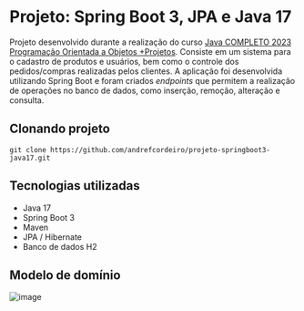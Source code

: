 # Projeto: Spring Boot 3, JPA e Java 17

Projeto desenvolvido durante a realização do curso [Java COMPLETO 2023 Programação Orientada a Objetos +Projetos](https://www.udemy.com/course/java-curso-completo/). Consiste em um sistema para o cadastro de produtos e usuários, bem como o controle dos pedidos/compras realizadas pelos clientes. A aplicação foi desenvolvida utilizando Spring Boot e foram criados _endpoints_ que permitem a realização de operações no banco de dados, como inserção, remoção, alteração e consulta.

## Clonando projeto
```
git clone https://github.com/andrefcordeiro/projeto-springboot3-java17.git
```

## Tecnologias utilizadas
- Java 17
- Spring Boot 3
- Maven
- JPA / Hibernate
- Banco de dados H2

## Modelo de domínio
![image](https://github.com/andrefcordeiro/projeto-springboot3-java17/assets/56007053/9b6ede8a-dd48-4cd3-8c71-5e50fab82257)
